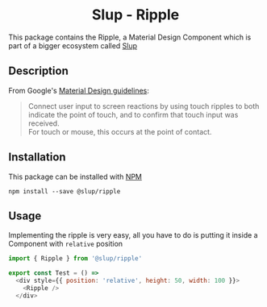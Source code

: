 <demo gif>

<h1 align='center'>Slup - Ripple</h1>

This package contains the Ripple, a Material Design Component which is part of a bigger ecosystem called [Slup](https://github.com/gejsi/material)

## Description
From Google's [Material Design guidelines](https://material.io/guidelines):
<blockquote>
  Connect user input to screen reactions by using touch ripples to both indicate the point of touch, and to confirm that touch input was received.
  <br />
  For touch or mouse, this occurs at the point of contact.
</blockquote>

## Installation
This package can be installed with [NPM](http://npmjs.com/)
```
npm install --save @slup/ripple
```

## Usage
Implementing the ripple is very easy, all you have to do is putting it inside a Component with `relative` position
```js
import { Ripple } from '@slup/ripple'

export const Test = () =>
  <div style={{ position: 'relative', height: 50, width: 100 }}>
    <Ripple />
  </div>
```
